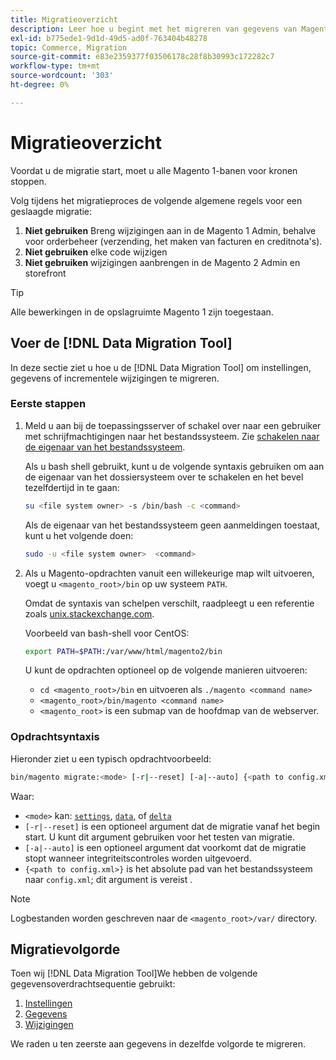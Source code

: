 ```yaml
---
title: Migratieoverzicht
description: Leer hoe u begint met het migreren van gegevens van Magento 1 naar Magento 2 met de [!DNL Data Migration Tool].
exl-id: b775ede1-9d1d-49d5-ad0f-763404b48278
topic: Commerce, Migration
source-git-commit: e83e2359377f03506178c28f8b30993c172282c7
workflow-type: tm+mt
source-wordcount: '303'
ht-degree: 0%

---
```


# Migratieoverzicht

Voordat u de migratie start, moet u alle Magento 1-banen voor kronen stoppen.

Volg tijdens het migratieproces de volgende algemene regels voor een geslaagde migratie:

1. **Niet gebruiken** Breng wijzigingen aan in de Magento 1 Admin, behalve voor orderbeheer (verzending, het maken van facturen en creditnota&#39;s).
1. **Niet gebruiken** elke code wijzigen
1. **Niet gebruiken** wijzigingen aanbrengen in de Magento 2 Admin en storefront

>[!TIP]
>
>Alle bewerkingen in de opslagruimte Magento 1 zijn toegestaan.

## Voer de [!DNL Data Migration Tool]

In deze sectie ziet u hoe u de [!DNL Data Migration Tool] om instellingen, gegevens of incrementele wijzigingen te migreren.

### Eerste stappen

1. Meld u aan bij de toepassingsserver of schakel over naar een gebruiker met schrijfmachtigingen naar het bestandssysteem. Zie [schakelen naar de eigenaar van het bestandssysteem](../../../installation/prerequisites/file-system/overview.md).

   Als u bash shell gebruikt, kunt u de volgende syntaxis gebruiken om aan de eigenaar van het dossiersysteem over te schakelen en het bevel tezelfdertijd in te gaan:

   ```bash
   su <file system owner> -s /bin/bash -c <command>
   ```

   Als de eigenaar van het bestandssysteem geen aanmeldingen toestaat, kunt u het volgende doen:

   ```bash
   sudo -u <file system owner>  <command>
   ```

1. Als u Magento-opdrachten vanuit een willekeurige map wilt uitvoeren, voegt u `<magento_root>/bin` op uw systeem `PATH`.

   Omdat de syntaxis van schelpen verschilt, raadpleegt u een referentie zoals [unix.stackexchange.com](https://unix.stackexchange.com/questions/117467/how-to-permanently-set-environmental-variables).

   Voorbeeld van bash-shell voor CentOS:

   ```bash
   export PATH=$PATH:/var/www/html/magento2/bin
   ```

   U kunt de opdrachten optioneel op de volgende manieren uitvoeren:

   - `cd <magento_root>/bin` en uitvoeren als `./magento <command name>`
   - `<magento_root>/bin/magento <command name>`
   - `<magento_root>` is een submap van de hoofdmap van de webserver.

### Opdrachtsyntaxis

Hieronder ziet u een typisch opdrachtvoorbeeld:

```bash
bin/magento migrate:<mode> [-r|--reset] [-a|--auto] {<path to config.xml>}
```

Waar:

- `<mode>` kan: [`settings`](settings.md), [`data`](data.md), of [`delta`](delta.md)
- `[-r|--reset]` is een optioneel argument dat de migratie vanaf het begin start. U kunt dit argument gebruiken voor het testen van migratie.
- `[-a|--auto]` is een optioneel argument dat voorkomt dat de migratie stopt wanneer integriteitscontroles worden uitgevoerd.
- `{<path to config.xml>}` is het absolute pad van het bestandssysteem naar `config.xml`; dit argument is vereist .

>[!NOTE]
>
>Logbestanden worden geschreven naar de `<magento_root>/var/` directory.


## Migratievolgorde

Toen wij [!DNL Data Migration Tool]We hebben de volgende gegevensoverdrachtsequentie gebruikt:

1. [Instellingen](settings.md)
1. [Gegevens](data.md)
1. [Wijzigingen](delta.md)

We raden u ten zeerste aan gegevens in dezelfde volgorde te migreren.
